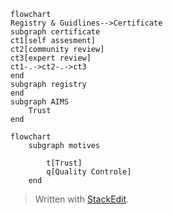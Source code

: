 ﻿
```mermaid
flowchart
Registry & Guidlines-->Certificate
subgraph certificate
ct1[self assesment]
ct2[community review]
ct3[expert review]
ct1-.->ct2-.->ct3
end
subgraph registry
end
subgraph AIMS
	Trust
end
```
```mermaid
flowchart
	subgraph motives

		t[Trust]
		q[Quality Controle]
	end
```



> Written with [StackEdit](https://stackedit.io/).
